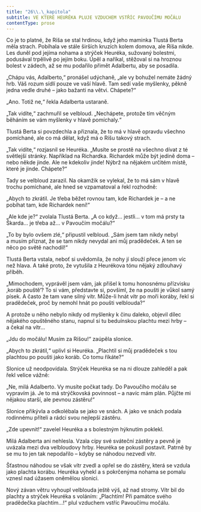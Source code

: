 ```yaml
---
title: "26\\.\_kapitola"
subtitle: VE KTERÉ HEURÉKA PLUJE VZDUCHEM VSTŘÍC PAVOUČÍMU MOČÁLU
contentType: prose
---
```


<section>

Co je to platné, že Ríša se stal hrdinou, když jeho maminka Tlustá Berta měla strach. Pobíhala ve stále širších kruzích kolem domova, ale Ríša nikde. Les duněl pod jejíma nohama a strýček Heuréka, sužovaný bolestmi, podusával trpělivě po jejím boku. Úpěl a naříkal, stěžoval si na hroznou bolest v zádech, až se mu podařilo přimět Adalbertu, aby se posadila.

„Chápu vás, Adalberto,“ pronášel udýchaně, „ale vy bohužel nemáte žádný hrb. Váš rozum sídlí pouze ve vaší hlavě. Tam sedí vaše myšlenky, pěkně jedna vedle druhé – jako bažanti na větvi. Chápete?“

„Ano. Totiž ne,“ řekla Adalberta ustaraně.

„Tak vidíte,“ zachmuřil se velbloud. „Nechápete, protože tím věčným běháním se vám myšlenky v hlavě pomíchaly.“

Tlustá Berta si povzdechla a přiznala, že to má v hlavě opravdu všechno pomíchané, ale co má dělat, když má o Ríšu takový strach.

„Tak vidíte,“ rozjasnil se Heuréka. „Musíte se prostě na všechno dívat z té světlejší stránky. Například na Richardka. Richardek může být jedině doma – nebo někde jinde. Ale ne kdekoliv jinde! Nýbrž na nějakém určitém místě, které je jinde. Chápete?“

Tady se velbloud zarazil. Na okamžik se vylekal, že to má sám v hlavě trochu pomíchané, ale hned se vzpamatoval a řekl rozhodně:

„Abych to zkrátil. Je třeba běžet rovnou tam, kde Richardek je – a ne pobíhat tam, kde Richardek není!“

„Ale kde je?“ zvolala Tlustá Berta. „A co když… jestli… v tom má prsty ta Škarda… je třeba až… v Pavoučím močálu?“

„To by bylo ovšem zlé,“ připustil velbloud. „Sám jsem tam nikdy nebyl a musím přiznat, že se tam nikdy nevydal ani můj pradědeček. A ten se něco po světě nachodil!“

Tlustá Berta vstala, neboť si uvědomila, že nohy jí slouží přece jenom víc než hlava. A také proto, že vytušila z Heurékova tónu nějaký zdlouhavý příběh.

„Mimochodem, vyprávěl jsem vám, jak přišel k tomu honosnému přízvisku ‚koráb pouště‘? To si vám, představte si, povšiml, že na poušti je vůkol samý písek. A často že tam vane silný vítr. Může-li hnát vítr po moři koráby, řekl si pradědeček, proč by nemohl hnát po poušti velblouda?“

A protože u něho nebylo nikdy od myšlenky k činu daleko, objevil dílec nějakého opuštěného stanu, napnul si tu beduínskou plachtu mezi hrby – a čekal na vítr…

„Jdu do močálu! Musím za Ríšou!“ zaúpěla slonice.

„Abych to zkrátil,“ uplivl si Heuréka. „Plachtil si můj pradědeček s tou plachtou po poušti jako koráb. Co tomu říkáte?“

Slonice už neodpovídala. Strýček Heuréka se na ni dlouze zahleděl a pak řekl velice vážně:

„Ne, milá Adalberto. Vy musíte počkat tady. Do Pavoučího močálu se vypravím já. Je to má strýčkovská povinnost – a navíc mám plán. Půjčte mi nějakou starší, ale pevnou zástěru!“

Slonice přikývla a odkolébala se jako ve snách. A jako ve snách podala rodinnému příteli a rádci svou nejlepší zástěru.

„Zde upevnit!“ zavelel Heuréka a s bolestným hýknutím poklekl.

Milá Adalberta ani nehlesla. Vzala cípy své sváteční zástěry a pevně je uvázala mezi dva velbloudovy hrby. Heuréka se pokusil postavit. Patrně by se mu to jen tak nepodařilo – kdyby se náhodou nezvedl vítr.

Šťastnou náhodou se však vítr zvedl a opřel se do zástěry, která se vzdula jako plachta korábu. Heuréka vyhekl a s pokrčenýma nohama se pomalu vznesl nad úžasem oněmělou slonici.

Nový závan větru vyhoupl velblouda ještě výš, až nad stromy. Vítr bil do plachty a strýček Heuréka s voláním: „Plachtím! Při památce svého pradědečka plachtím…!“ plul vzduchem vstříc Pavoučímu močálu.

</section>
